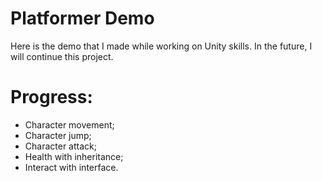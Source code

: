 # Platformer Demo
Here is the demo that I made while working on Unity skills. In the future, I will continue this project.
# Progress:
- Character movement;
- Character jump;
- Character attack;
- Health with inheritance;
- Interact with interface.
